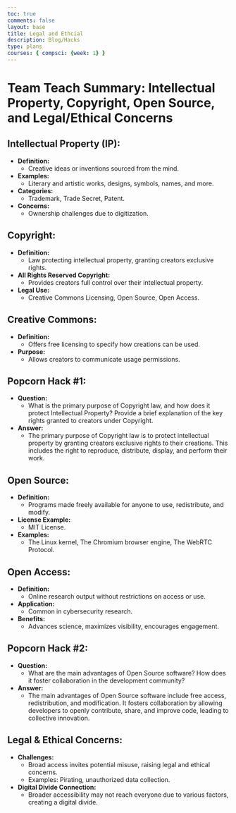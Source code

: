 ```yaml
---
toc: true
comments: false
layout: base
title: Legal and Ethcial  
description: Blog/Hacks
type: plans
courses: { compsci: {week: 1} }
---
```


# Team Teach Summary: Intellectual Property, Copyright, Open Source, and Legal/Ethical Concerns

## Intellectual Property (IP):
- **Definition:**
  - Creative ideas or inventions sourced from the mind.
- **Examples:**
  - Literary and artistic works, designs, symbols, names, and more.
- **Categories:**
  - Trademark, Trade Secret, Patent.
- **Concerns:**
  - Ownership challenges due to digitization.

## Copyright:
- **Definition:**
  - Law protecting intellectual property, granting creators exclusive rights.
- **All Rights Reserved Copyright:**
  - Provides creators full control over their intellectual property.
- **Legal Use:**
  - Creative Commons Licensing, Open Source, Open Access.

## Creative Commons:
- **Definition:**
  - Offers free licensing to specify how creations can be used.
- **Purpose:**
  - Allows creators to communicate usage permissions.

## Popcorn Hack #1:
- **Question:**
  - What is the primary purpose of Copyright law, and how does it protect Intellectual Property? Provide a brief explanation of the key rights granted to creators under Copyright.
- **Answer:**
  - The primary purpose of Copyright law is to protect intellectual property by granting creators exclusive rights to their creations. This includes the right to reproduce, distribute, display, and perform their work.

## Open Source:
- **Definition:**
  - Programs made freely available for anyone to use, redistribute, and modify.
- **License Example:**
  - MIT License.
- **Examples:**
  - The Linux kernel, The Chromium browser engine, The WebRTC Protocol.

## Open Access:
- **Definition:**
  - Online research output without restrictions on access or use.
- **Application:**
  - Common in cybersecurity research.
- **Benefits:**
  - Advances science, maximizes visibility, encourages engagement.

## Popcorn Hack #2:
- **Question:**
  - What are the main advantages of Open Source software? How does it foster collaboration in the development community?
- **Answer:**
  - The main advantages of Open Source software include free access, redistribution, and modification. It fosters collaboration by allowing developers to openly contribute, share, and improve code, leading to collective innovation.

## Legal & Ethical Concerns:
- **Challenges:**
  - Broad access invites potential misuse, raising legal and ethical concerns.
  - Examples: Pirating, unauthorized data collection.
- **Digital Divide Connection:**
  - Broader accessibility may not reach everyone due to various factors, creating a digital divide.


